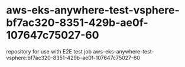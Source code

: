 # aws-eks-anywhere-test-vsphere-bf7ac320-8351-429b-ae0f-107647c75027-60
repository for use with E2E test job aws-eks-anywhere-test-vsphere:bf7ac320-8351-429b-ae0f-107647c75027-60
